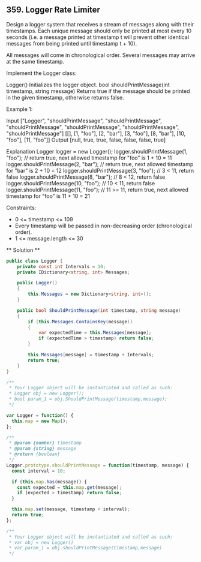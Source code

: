 ## 359. Logger Rate Limiter

Design a logger system that receives a stream of messages along with their timestamps. Each unique message should only be printed at most every 10 seconds (i.e. a message printed at timestamp t will prevent other identical messages from being printed until timestamp t + 10).

All messages will come in chronological order. Several messages may arrive at the same timestamp.

Implement the Logger class:

Logger() Initializes the logger object.
bool shouldPrintMessage(int timestamp, string message) Returns true if the message should be printed in the given timestamp, otherwise returns false.

Example 1:

Input
["Logger", "shouldPrintMessage", "shouldPrintMessage", "shouldPrintMessage", "shouldPrintMessage", "shouldPrintMessage", "shouldPrintMessage"]
[[], [1, "foo"], [2, "bar"], [3, "foo"], [8, "bar"], [10, "foo"], [11, "foo"]]
Output
[null, true, true, false, false, false, true]

Explanation
Logger logger = new Logger();
logger.shouldPrintMessage(1, "foo");  // return true, next allowed timestamp for "foo" is 1 + 10 = 11
logger.shouldPrintMessage(2, "bar");  // return true, next allowed timestamp for "bar" is 2 + 10 = 12
logger.shouldPrintMessage(3, "foo");  // 3 < 11, return false
logger.shouldPrintMessage(8, "bar");  // 8 < 12, return false
logger.shouldPrintMessage(10, "foo"); // 10 < 11, return false
logger.shouldPrintMessage(11, "foo"); // 11 >= 11, return true, next allowed timestamp for "foo" is 11 + 10 = 21

Constraints:
* 0 <= timestamp <= 109
* Every timestamp will be passed in non-decreasing order (chronological order).
* 1 <= message.length <= 30

** Solution **

```C#
public class Logger {
    private const int Intervals = 10;
    private IDictionary<string, int> Messages;

    public Logger()
    {
        this.Messages = new Dictionary<string, int>();
    }

    public bool ShouldPrintMessage(int timestamp, string message)
    {
        if (this.Messages.ContainsKey(message))
        {
            var expectedTime = this.Messages[message];
            if (expectedTime > timestamp) return false;
        }

        this.Messages[message] = timestamp + Intervals;
        return true;
    }
}

/**
 * Your Logger object will be instantiated and called as such:
 * Logger obj = new Logger();
 * bool param_1 = obj.ShouldPrintMessage(timestamp,message);
 */
```

```JavaScript
var Logger = function() {
  this.map = new Map();
};

/** 
 * @param {number} timestamp 
 * @param {string} message
 * @return {boolean}
 */
Logger.prototype.shouldPrintMessage = function(timestamp, message) {
  const interval = 10;

  if (this.map.has(message)) {
  	const expected = this.map.get(message);
  	if (expected > timestamp) return false;
  }

  this.map.set(message, timestamp + interval);
  return true;
};

/** 
 * Your Logger object will be instantiated and called as such:
 * var obj = new Logger()
 * var param_1 = obj.shouldPrintMessage(timestamp,message)
 */
```